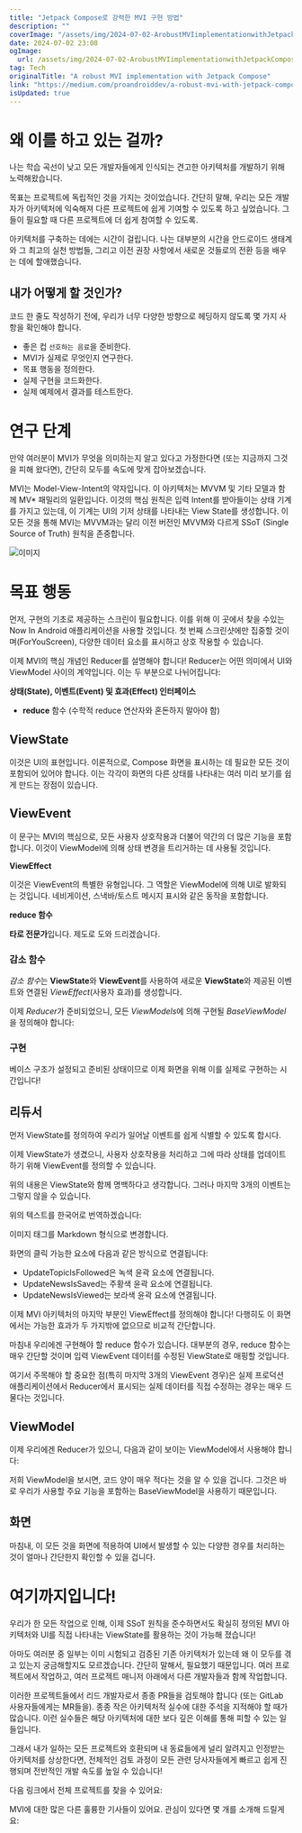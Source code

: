 ```yaml
---
title: "Jetpack Compose로 강력한 MVI 구현 방법"
description: ""
coverImage: "/assets/img/2024-07-02-ArobustMVIimplementationwithJetpackCompose_0.png"
date: 2024-07-02 23:08
ogImage:
  url: /assets/img/2024-07-02-ArobustMVIimplementationwithJetpackCompose_0.png
tag: Tech
originalTitle: "A robust MVI implementation with Jetpack Compose"
link: "https://medium.com/proandroiddev/a-robust-mvi-with-jetpack-compose-e08882d2c4ff"
isUpdated: true
---
```


# 왜 이를 하고 있는 걸까?

나는 학습 곡선이 낮고 모든 개발자들에게 인식되는 견고한 아키텍처를 개발하기 위해 노력해왔습니다.

목표는 프로젝트에 독립적인 것을 가지는 것이었습니다. 간단히 말해, 우리는 모든 개발자가 아키텍처에 익숙해져 다른 프로젝트에 쉽게 기여할 수 있도록 하고 싶었습니다. 그들이 필요할 때 다른 프로젝트에 더 쉽게 참여할 수 있도록.

아키텍처를 구축하는 데에는 시간이 걸립니다. 나는 대부분의 시간을 안드로이드 생태계와 그 최고의 실천 방법들, 그리고 이전 권장 사항에서 새로운 것들로의 전환 등을 배우는 데에 할애했습니다.

<!-- cozy-coder - 수평 -->

<ins class="adsbygoogle"
     style="display:block"
     data-ad-client="ca-pub-4877378276818686"
     data-ad-slot="1107185301"
     data-ad-format="auto"
     data-full-width-responsive="true"></ins>

<script>
     (adsbygoogle = window.adsbygoogle || []).push({});
</script>

## 내가 어떻게 할 것인가?

코드 한 줄도 작성하기 전에, 우리가 너무 다양한 방향으로 헤딩하지 않도록 몇 가지 사항을 확인해야 합니다.

- 좋은 컵 `선호하는 음료`을 준비한다.
- MVI가 실제로 무엇인지 연구한다.
- 목표 행동을 정의한다.
- 실제 구현을 코드화한다.
- 실제 예제에서 결과를 테스트한다.

<!-- cozy-coder - 수평 -->

<ins class="adsbygoogle"
     style="display:block"
     data-ad-client="ca-pub-4877378276818686"
     data-ad-slot="1107185301"
     data-ad-format="auto"
     data-full-width-responsive="true"></ins>

<script>
     (adsbygoogle = window.adsbygoogle || []).push({});
</script>

# 연구 단계

만약 여러분이 MVI가 무엇을 의미하는지 알고 있다고 가정한다면 (또는 지금까지 그것을 피해 왔다면), 간단히 모두를 속도에 맞게 잡아보겠습니다.

MVI는 Model-View-Intent의 약자입니다. 이 아키텍처는 MVVM 및 기타 모델과 함께 MV\* 패밀리의 일환입니다. 이것의 핵심 원칙은 입력 Intent를 받아들이는 상태 기계를 가지고 있는데, 이 기계는 UI의 기저 상태를 나타내는 View State를 생성합니다. 이 모든 것을 통해 MVI는 MVVM과는 달리 이전 버전인 MVVM와 다르게 SSoT (Single Source of Truth) 원칙을 존중합니다.

![이미지](/assets/img/2024-07-02-ArobustMVIimplementationwithJetpackCompose_0.png)

<!-- cozy-coder - 수평 -->

<ins class="adsbygoogle"
     style="display:block"
     data-ad-client="ca-pub-4877378276818686"
     data-ad-slot="1107185301"
     data-ad-format="auto"
     data-full-width-responsive="true"></ins>

<script>
     (adsbygoogle = window.adsbygoogle || []).push({});
</script>

# 목표 행동

먼저, 구현의 기초로 제공하는 스크린이 필요합니다. 이를 위해 이 곳에서 찾을 수있는 Now In Android 애플리케이션을 사용할 것입니다. 첫 번째 스크린샷에만 집중할 것이며(ForYouScreen), 다양한 데이터 요소를 표시하고 상호 작용할 수 있습니다.

이제 MVI의 핵심 개념인 Reducer를 설명해야 합니다! Reducer는 어떤 의미에서 UI와 ViewModel 사이의 계약입니다. 이는 두 부분으로 나뉘어집니다:

<!-- cozy-coder - 수평 -->

<ins class="adsbygoogle"
     style="display:block"
     data-ad-client="ca-pub-4877378276818686"
     data-ad-slot="1107185301"
     data-ad-format="auto"
     data-full-width-responsive="true"></ins>

<script>
     (adsbygoogle = window.adsbygoogle || []).push({});
</script>

**상태(State), 이벤트(Event) 및 효과(Effect) 인터페이스**

- **reduce** 함수 (수학적 reduce 연산자와 혼돈하지 말아야 함)

## ViewState

이것은 UI의 표현입니다. 이론적으로, Compose 화면을 표시하는 데 필요한 모든 것이 포함되어 있어야 합니다. 이는 각각이 화면의 다른 상태를 나타내는 여러 미리 보기를 쉽게 만드는 장점이 있습니다.

## ViewEvent

<!-- cozy-coder - 수평 -->

<ins class="adsbygoogle"
     style="display:block"
     data-ad-client="ca-pub-4877378276818686"
     data-ad-slot="1107185301"
     data-ad-format="auto"
     data-full-width-responsive="true"></ins>

<script>
     (adsbygoogle = window.adsbygoogle || []).push({});
</script>

이 문구는 MVI의 핵심으로, 모든 사용자 상호작용과 더불어 약간의 더 많은 기능을 포함합니다. 이것이 ViewModel에 의해 상태 변경을 트리거하는 데 사용될 것입니다.

**ViewEffect**

이것은 ViewEvent의 특별한 유형입니다. 그 역할은 ViewModel에 의해 UI로 발화되는 것입니다. 네비게이션, 스낵바/토스트 메시지 표시와 같은 동작을 포함합니다.

**reduce 함수**

<!-- cozy-coder - 수평 -->

<ins class="adsbygoogle"
     style="display:block"
     data-ad-client="ca-pub-4877378276818686"
     data-ad-slot="1107185301"
     data-ad-format="auto"
     data-full-width-responsive="true"></ins>

<script>
     (adsbygoogle = window.adsbygoogle || []).push({});
</script>

**타로 전문가**입니다. 제도로 도와 드리겠습니다.

### 감소 함수

*감소 함수*는 **ViewState**와 **ViewEvent**를 사용하여 새로운 **ViewState**와 제공된 이벤트와 연결된 _ViewEffect_(사용자 효과)를 생성합니다.

이제 *Reducer*가 준비되었으니, 모든 *ViewModels*에 의해 구현될 *BaseViewModel*을 정의해야 합니다:

### 구현

베이스 구조가 설정되고 준비된 상태이므로 이제 화면을 위해 이를 실제로 구현하는 시간입니다!

<!-- cozy-coder - 수평 -->

<ins class="adsbygoogle"
     style="display:block"
     data-ad-client="ca-pub-4877378276818686"
     data-ad-slot="1107185301"
     data-ad-format="auto"
     data-full-width-responsive="true"></ins>

<script>
     (adsbygoogle = window.adsbygoogle || []).push({});
</script>

## 리듀서

먼저 ViewState를 정의하여 우리가 일어날 이벤트를 쉽게 식별할 수 있도록 합시다.

이제 ViewState가 생겼으니, 사용자 상호작용을 처리하고 그에 따라 상태를 업데이트하기 위해 ViewEvent를 정의할 수 있습니다.

위의 내용은 ViewState와 함께 명백하다고 생각합니다. 그러나 마지막 3개의 이벤트는 그렇지 않을 수 있습니다.

<!-- cozy-coder - 수평 -->

<ins class="adsbygoogle"
     style="display:block"
     data-ad-client="ca-pub-4877378276818686"
     data-ad-slot="1107185301"
     data-ad-format="auto"
     data-full-width-responsive="true"></ins>

<script>
     (adsbygoogle = window.adsbygoogle || []).push({});
</script>

위의 텍스트를 한국어로 번역하겠습니다:

이미지 태그를 Markdown 형식으로 변경합니다.

화면의 클릭 가능한 요소에 다음과 같은 방식으로 연결됩니다:

- UpdateTopicIsFollowed은 녹색 윤곽 요소에 연결됩니다.
- UpdateNewsIsSaved는 주황색 윤곽 요소에 연결됩니다.
- UpdateNewsIsViewed는 보라색 윤곽 요소에 연결됩니다.

이제 MVI 아키텍처의 마지막 부분인 ViewEffect를 정의해야 합니다! 다행히도 이 화면에서는 가능한 효과가 두 가지밖에 없으므로 비교적 간단합니다.

<!-- cozy-coder - 수평 -->

<ins class="adsbygoogle"
     style="display:block"
     data-ad-client="ca-pub-4877378276818686"
     data-ad-slot="1107185301"
     data-ad-format="auto"
     data-full-width-responsive="true"></ins>

<script>
     (adsbygoogle = window.adsbygoogle || []).push({});
</script>

마침내 우리에겐 구현해야 할 reduce 함수가 있습니다. 대부분의 경우, reduce 함수는 매우 간단할 것이며 입력 ViewEvent 데이터를 수정된 ViewState로 매핑할 것입니다.

여기서 주목해야 할 중요한 점(특히 마지막 3개의 ViewEvent 경우)은 실제 프로덕션 애플리케이션에서 Reducer에서 표시되는 실제 데이터를 직접 수정하는 경우는 매우 드물다는 것입니다.

## ViewModel

이제 우리에겐 Reducer가 있으니, 다음과 같이 보이는 ViewModel에서 사용해야 합니다:

<!-- cozy-coder - 수평 -->

<ins class="adsbygoogle"
     style="display:block"
     data-ad-client="ca-pub-4877378276818686"
     data-ad-slot="1107185301"
     data-ad-format="auto"
     data-full-width-responsive="true"></ins>

<script>
     (adsbygoogle = window.adsbygoogle || []).push({});
</script>

저희 ViewModel을 보시면, 코드 양이 매우 적다는 것을 알 수 있을 겁니다. 그것은 바로 우리가 사용할 주요 기능을 포함하는 BaseViewModel을 사용하기 때문입니다.

## 화면

마침내, 이 모든 것을 화면에 적용하여 UI에서 발생할 수 있는 다양한 경우를 처리하는 것이 얼마나 간단한지 확인할 수 있을 겁니다.

# 여기까지입니다!

<!-- cozy-coder - 수평 -->

<ins class="adsbygoogle"
     style="display:block"
     data-ad-client="ca-pub-4877378276818686"
     data-ad-slot="1107185301"
     data-ad-format="auto"
     data-full-width-responsive="true"></ins>

<script>
     (adsbygoogle = window.adsbygoogle || []).push({});
</script>

우리가 한 모든 작업으로 인해, 이제 SSoT 원칙을 준수하면서도 확실히 정의된 MVI 아키텍처와 UI를 직접 나타내는 ViewState를 활용하는 것이 가능해 졌습니다!

아마도 여러분 중 일부는 이미 시험되고 검증된 기존 아키텍처가 있는데 왜 이 모두를 겪고 있는지 궁금해할지도 모르겠습니다. 간단히 말해서, 필요했기 때문입니다. 여러 프로젝트에서 작업하고, 여러 프로젝트 매니저 아래에서 다른 개발자들과 함께 작업합니다.

이러한 프로젝트들에서 리드 개발자로서 종종 PR들을 검토해야 합니다 (또는 GitLab 사용자들에게는 MR들을). 종종 작은 아키텍처적 실수에 대한 주석을 지적해야 할 때가 많습니다. 이런 실수들은 해당 아키텍처에 대한 보다 깊은 이해를 통해 피할 수 있는 일들입니다.

그래서 내가 일하는 모든 프로젝트와 호환되며 내 동료들에게 널리 알려지고 인정받는 아키텍처를 상상한다면, 전체적인 검토 과정이 모든 관련 당사자들에게 빠르고 쉽게 진행되며 전반적인 개발 속도를 높일 수 있습니다!

<!-- cozy-coder - 수평 -->

<ins class="adsbygoogle"
     style="display:block"
     data-ad-client="ca-pub-4877378276818686"
     data-ad-slot="1107185301"
     data-ad-format="auto"
     data-full-width-responsive="true"></ins>

<script>
     (adsbygoogle = window.adsbygoogle || []).push({});
</script>

다음 링크에서 전체 프로젝트를 찾을 수 있어요:

MVI에 대한 많은 다른 훌륭한 기사들이 있어요. 관심이 있다면 몇 개를 소개해 드릴게요:

